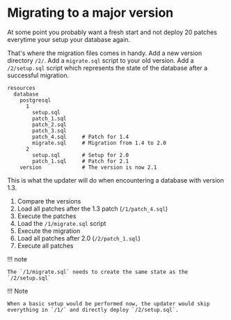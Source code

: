 # Migrating to a major version

At some point you probably want a fresh start and not deploy 20 patches everytime your setup your database again.

That's where the migration files comes in handy. Add a new version directory `/2/`. Add a `migrate.sql` script to
your old version. Add a `/2/setup.sql` script which represents the state of the database after a successful migration.

```
resources
  database
    postgresql
      1
        setup.sql
        patch_1.sql
        patch_2.sql
        patch_3.sql
        patch_4.sql     # Patch for 1.4
        migrate.sql     # Migration from 1.4 to 2.0
      2
        setup.sql       # Setup for 2.0
        patch_1.sql     # Patch for 2.1
    version             # The version is now 2.1
```

This is what the updater will do when encountering a database with version 1.3.

1. Compare the versions
2. Load all patches after the 1.3 patch (`/1/patch_4.sql`)
3. Execute the patches
4. Load the `/1/migrate.sql` script
5. Execute the migration
6. Load all patches after 2.0 (`/2/patch_1.sql`)
7. Execute all patches

!!! note
    
    The `/1/migrate.sql` needs to create the same state as the `/2/setup.sql`

!!! Note

    When a basic setup would be performed now, the updater would skip everything in `/1/` and directly deploy `/2/setup.sql`.
